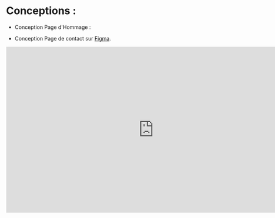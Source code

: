 # Conceptions : 

- Conception Page d'Hommage : 


- Conception Page de contact sur [Figma](https://duckduckgo.com).

<iframe style="border: 1px solid rgba(0, 0, 0, 0.1);" width="800" height="450" src="https://www.figma.com/embed?embed_host=share&url=https%3A%2F%2Fwww.figma.com%2Ffile%2FRtvUQW03856wg4GFiyGPaV%2FUntitled%3Fnode-id%3D0%253A1" allowfullscreen></iframe>
